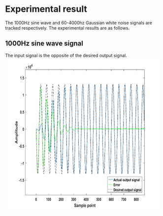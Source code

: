 # Experimental result
The 1000Hz sine wave and 60-4000hz Gaussian white noise signals are tracked respectively. The experimental results are as follows.
##  1000Hz sine wave signal
The input signal is the opposite of the desired output signal.
<img src="https://github.com/rx978871284/Signal-tracking-based-on-LMS/blob/main/image/1000Hz_Sin.png" width="500" height="500" >

